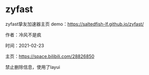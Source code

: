 # zyfast
zyfast挚友加速器主页
demo：https://saltedfish-lf.github.io/zyfast/

作者：冷风不是疯

时间：2021-02-23

主页：https://space.bilibili.com/28826850

禁止删除信息，使用了layui

